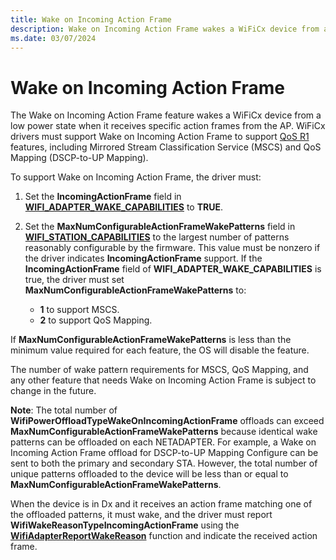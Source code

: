 ```yaml
---
title: Wake on Incoming Action Frame
description: Wake on Incoming Action Frame wakes a WiFiCx device from a low power state when it receives specific action frames from the AP.
ms.date: 03/07/2024
---
```


# Wake on Incoming Action Frame

The Wake on Incoming Action Frame feature wakes a WiFiCx device from a low power state when it receives specific action frames from the AP. WiFiCx drivers must support Wake on Incoming Action Frame to support [QoS R1](qos-r1.md) features, including Mirrored Stream Classification Service (MSCS) and QoS Mapping (DSCP-to-UP Mapping).

To support Wake on Incoming Action Frame, the driver must:

1. Set the **IncomingActionFrame** field in [**WIFI_ADAPTER_WAKE_CAPABILITIES**](/windows-hardware/drivers/ddi/wificx/ns-wificx-wifi_adapter_wake_capabilities) to **TRUE**.

1. Set the **MaxNumConfigurableActionFrameWakePatterns** field in [**WIFI_STATION_CAPABILITIES**](/windows-hardware/drivers/ddi/wificx/ns-wificx-wifi_station_capabilities) to the largest number of patterns reasonably configurable by the firmware. This value must be nonzero if the driver indicates **IncomingActionFrame** support. If the **IncomingActionFrame** field of **WIFI_ADAPTER_WAKE_CAPABILITIES** is true, the driver must set **MaxNumConfigurableActionFrameWakePatterns** to:
    * **1** to support MSCS.
    * **2** to support QoS Mapping.

If **MaxNumConfigurableActionFrameWakePatterns** is less than the minimum value required for each feature, the OS will disable the feature.

The number of wake pattern requirements for MSCS, QoS Mapping, and any other feature that needs Wake on Incoming Action Frame is subject to change in the future.

**Note**: The total number of **WifiPowerOffloadTypeWakeOnIncomingActionFrame** offloads can exceed **MaxNumConfigurableActionFrameWakePatterns** because identical wake patterns can be offloaded on each NETADAPTER. For example, a Wake on Incoming Action Frame offload for DSCP-to-UP Mapping Configure can be sent to both the primary and secondary STA. However, the total number of unique patterns offloaded to the device will be less than or equal to **MaxNumConfigurableActionFrameWakePatterns**. 

When the device is in Dx and it receives an action frame matching one of the offloaded patterns, it must wake, and the driver must report **WifiWakeReasonTypeIncomingActionFrame** using the [**WifiAdapterReportWakeReason**](/windows-hardware/drivers/ddi/wificx/nf-wificx-wifiadapterreportwakereason) function and indicate the received action frame.